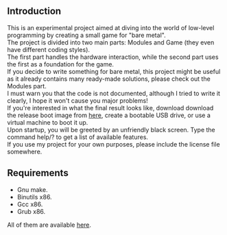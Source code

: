 ## Introduction
This is an experimental project aimed at diving into the world of low-level programming by creating a small game for "bare metal".<br>
The project is divided into two main parts: Modules and Game (they even have different coding styles).<br> 
The first part handles the hardware interaction, while the second part uses the first as a foundation for the game.<br>
If you decide to write something for bare metal, this project might be useful as it already contains many ready-made solutions, please check out the Modules part.<br>
I must warn you that the code is not documented, although I tried to write it clearly, I hope it won't cause you major problems!<br>
If you're interested in what the final result looks like, download download the release boot image from [here](https://github.com/potokaalex/BareMetalPong/releases), create a bootable USB drive, or use a virtual machine to boot it up.<br>
Upon startup, you will be greeted by an unfriendly black screen. Type the command help/? to get a list of available features.<br>
If you use my project for your own purposes, please include the license file somewhere.<br>

## Requirements
- Gnu make.
- Binutils x86.
- Gcc x86.
- Grub x86.
 
All of them are available [here](https://github.com/potokaalex/Binutils-Gcc-Grub-i386).
